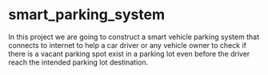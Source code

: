 # smart_parking_system
In this project we are going to construct a smart vehicle parking system that connects to internet to help a car driver or any vehicle owner to check if there is a vacant parking spot exist in a parking lot even before the driver reach the intended parking lot destination.
